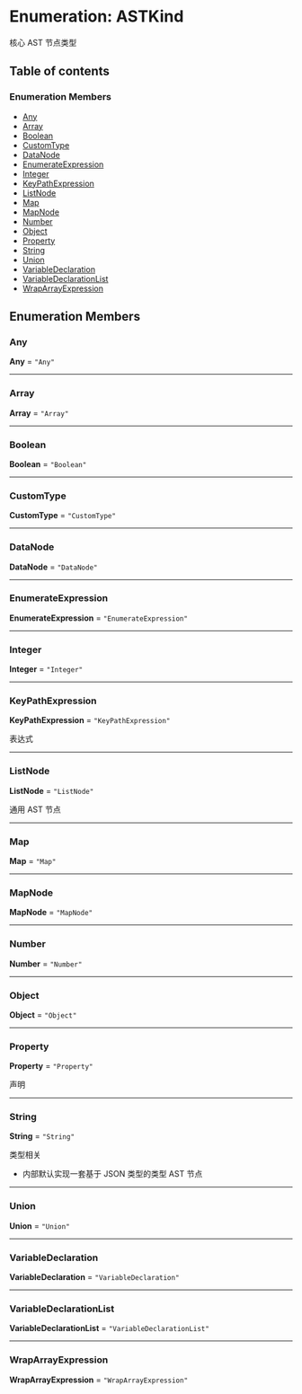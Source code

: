 # Enumeration: ASTKind

核心 AST 节点类型

## Table of contents

### Enumeration Members

* [Any](/en/auto-docs/variable-plugin/enums/ASTKind.md#any)
* [Array](/en/auto-docs/variable-plugin/enums/ASTKind.md#array)
* [Boolean](/en/auto-docs/variable-plugin/enums/ASTKind.md#boolean)
* [CustomType](/en/auto-docs/variable-plugin/enums/ASTKind.md#customtype)
* [DataNode](/en/auto-docs/variable-plugin/enums/ASTKind.md#datanode)
* [EnumerateExpression](/en/auto-docs/variable-plugin/enums/ASTKind.md#enumerateexpression)
* [Integer](/en/auto-docs/variable-plugin/enums/ASTKind.md#integer)
* [KeyPathExpression](/en/auto-docs/variable-plugin/enums/ASTKind.md#keypathexpression)
* [ListNode](/en/auto-docs/variable-plugin/enums/ASTKind.md#listnode)
* [Map](/en/auto-docs/variable-plugin/enums/ASTKind.md#map)
* [MapNode](/en/auto-docs/variable-plugin/enums/ASTKind.md#mapnode)
* [Number](/en/auto-docs/variable-plugin/enums/ASTKind.md#number)
* [Object](/en/auto-docs/variable-plugin/enums/ASTKind.md#object)
* [Property](/en/auto-docs/variable-plugin/enums/ASTKind.md#property)
* [String](/en/auto-docs/variable-plugin/enums/ASTKind.md#string)
* [Union](/en/auto-docs/variable-plugin/enums/ASTKind.md#union)
* [VariableDeclaration](/en/auto-docs/variable-plugin/enums/ASTKind.md#variabledeclaration)
* [VariableDeclarationList](/en/auto-docs/variable-plugin/enums/ASTKind.md#variabledeclarationlist)
* [WrapArrayExpression](/en/auto-docs/variable-plugin/enums/ASTKind.md#wraparrayexpression)

## Enumeration Members

### Any

**Any** = `"Any"`

***

### Array

**Array** = `"Array"`

***

### Boolean

**Boolean** = `"Boolean"`

***

### CustomType

**CustomType** = `"CustomType"`

***

### DataNode

**DataNode** = `"DataNode"`

***

### EnumerateExpression

**EnumerateExpression** = `"EnumerateExpression"`

***

### Integer

**Integer** = `"Integer"`

***

### KeyPathExpression

**KeyPathExpression** = `"KeyPathExpression"`

表达式

***

### ListNode

**ListNode** = `"ListNode"`

通用 AST 节点

***

### Map

**Map** = `"Map"`

***

### MapNode

**MapNode** = `"MapNode"`

***

### Number

**Number** = `"Number"`

***

### Object

**Object** = `"Object"`

***

### Property

**Property** = `"Property"`

声明

***

### String

**String** = `"String"`

类型相关

* 内部默认实现一套基于 JSON 类型的类型 AST 节点

***

### Union

**Union** = `"Union"`

***

### VariableDeclaration

**VariableDeclaration** = `"VariableDeclaration"`

***

### VariableDeclarationList

**VariableDeclarationList** = `"VariableDeclarationList"`

***

### WrapArrayExpression

**WrapArrayExpression** = `"WrapArrayExpression"`
